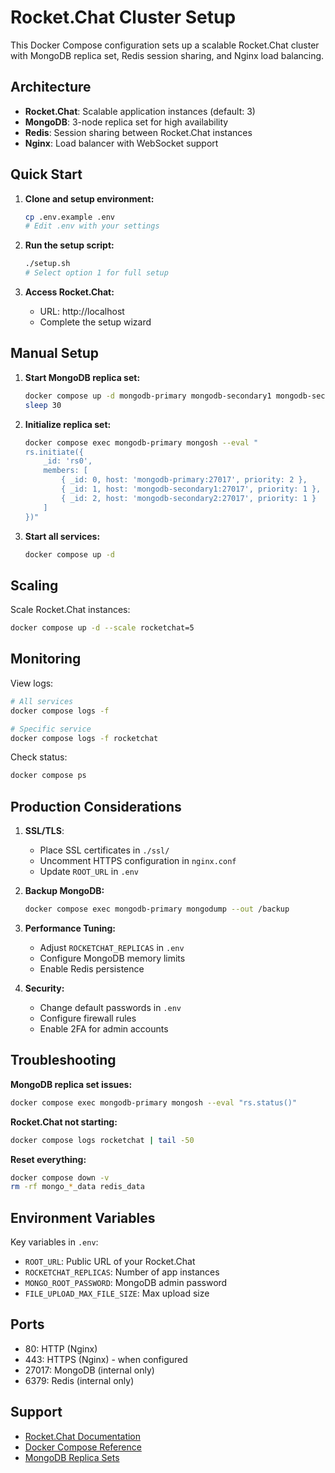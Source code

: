 # Rocket.Chat Cluster Setup

This Docker Compose configuration sets up a scalable Rocket.Chat cluster with MongoDB replica set, Redis session sharing, and Nginx load balancing.

## Architecture

- **Rocket.Chat**: Scalable application instances (default: 3)
- **MongoDB**: 3-node replica set for high availability
- **Redis**: Session sharing between Rocket.Chat instances
- **Nginx**: Load balancer with WebSocket support

## Quick Start

1. **Clone and setup environment:**
   ```bash
   cp .env.example .env
   # Edit .env with your settings
   ```

2. **Run the setup script:**
   ```bash
   ./setup.sh
   # Select option 1 for full setup
   ```

3. **Access Rocket.Chat:**
   - URL: http://localhost
   - Complete the setup wizard

## Manual Setup

1. **Start MongoDB replica set:**
   ```bash
   docker compose up -d mongodb-primary mongodb-secondary1 mongodb-secondary2
   sleep 30
   ```

2. **Initialize replica set:**
   ```bash
   docker compose exec mongodb-primary mongosh --eval "
   rs.initiate({
       _id: 'rs0',
       members: [
           { _id: 0, host: 'mongodb-primary:27017', priority: 2 },
           { _id: 1, host: 'mongodb-secondary1:27017', priority: 1 },
           { _id: 2, host: 'mongodb-secondary2:27017', priority: 1 }
       ]
   })"
   ```

3. **Start all services:**
   ```bash
   docker compose up -d
   ```

## Scaling

Scale Rocket.Chat instances:
```bash
docker compose up -d --scale rocketchat=5
```

## Monitoring

View logs:
```bash
# All services
docker compose logs -f

# Specific service
docker compose logs -f rocketchat
```

Check status:
```bash
docker compose ps
```

## Production Considerations

1. **SSL/TLS**: 
   - Place SSL certificates in `./ssl/`
   - Uncomment HTTPS configuration in `nginx.conf`
   - Update `ROOT_URL` in `.env`

2. **Backup MongoDB:**
   ```bash
   docker compose exec mongodb-primary mongodump --out /backup
   ```

3. **Performance Tuning:**
   - Adjust `ROCKETCHAT_REPLICAS` in `.env`
   - Configure MongoDB memory limits
   - Enable Redis persistence

4. **Security:**
   - Change default passwords in `.env`
   - Configure firewall rules
   - Enable 2FA for admin accounts

## Troubleshooting

**MongoDB replica set issues:**
```bash
docker compose exec mongodb-primary mongosh --eval "rs.status()"
```

**Rocket.Chat not starting:**
```bash
docker compose logs rocketchat | tail -50
```

**Reset everything:**
```bash
docker compose down -v
rm -rf mongo_*_data redis_data
```

## Environment Variables

Key variables in `.env`:
- `ROOT_URL`: Public URL of your Rocket.Chat
- `ROCKETCHAT_REPLICAS`: Number of app instances
- `MONGO_ROOT_PASSWORD`: MongoDB admin password
- `FILE_UPLOAD_MAX_FILE_SIZE`: Max upload size

## Ports

- 80: HTTP (Nginx)
- 443: HTTPS (Nginx) - when configured
- 27017: MongoDB (internal only)
- 6379: Redis (internal only)

## Support

- [Rocket.Chat Documentation](https://docs.rocket.chat)
- [Docker Compose Reference](https://docs.docker.com/compose/)
- [MongoDB Replica Sets](https://docs.mongodb.com/manual/replication/)